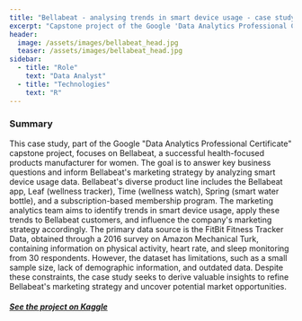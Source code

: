 ```yaml
---
title: "Bellabeat - analysing trends in smart device usage - case study in R"
excerpt: "Capstone project of the Google 'Data Analytics Professional Certificate'"
header:
  image: /assets/images/bellabeat_head.jpg
  teaser: /assets/images/bellabeat_head.jpg
sidebar:
  - title: "Role"
    text: "Data Analyst"
  - title: "Technologies"
    text: "R"
---
```




### Summary

This case study, part of the Google "Data Analytics Professional Certificate" capstone project, focuses on Bellabeat, a successful health-focused products manufacturer for women. The goal is to answer key business questions and inform Bellabeat's marketing strategy by analyzing smart device usage data. Bellabeat's diverse product line includes the Bellabeat app, Leaf (wellness tracker), Time (wellness watch), Spring (smart water bottle), and a subscription-based membership program. The marketing analytics team aims to identify trends in smart device usage, apply these trends to Bellabeat customers, and influence the company's marketing strategy accordingly. The primary data source is the FitBit Fitness Tracker Data, obtained through a 2016 survey on Amazon Mechanical Turk, containing information on physical activity, heart rate, and sleep monitoring from 30 respondents. However, the dataset has limitations, such as a small sample size, lack of demographic information, and outdated data. Despite these constraints, the case study seeks to derive valuable insights to refine Bellabeat's marketing strategy and uncover potential market opportunities.

##### [See the project on Kaggle](https://www.kaggle.com/code/justynastpniak/bellabeat-case-study-in-r/notebook)
